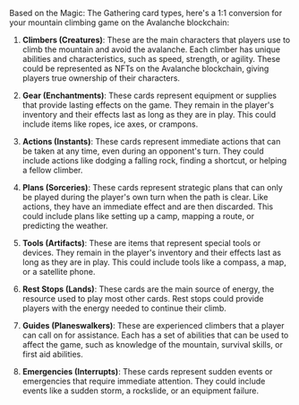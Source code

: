 Based on the Magic: The Gathering card types, here's a 1:1 conversion for your mountain climbing game on the Avalanche blockchain:

1. **Climbers (Creatures)**: These are the main characters that players use to climb the mountain and avoid the avalanche. Each climber has unique abilities and characteristics, such as speed, strength, or agility. These could be represented as NFTs on the Avalanche blockchain, giving players true ownership of their characters.

2. **Gear (Enchantments)**: These cards represent equipment or supplies that provide lasting effects on the game. They remain in the player's inventory and their effects last as long as they are in play. This could include items like ropes, ice axes, or crampons.

3. **Actions (Instants)**: These cards represent immediate actions that can be taken at any time, even during an opponent's turn. They could include actions like dodging a falling rock, finding a shortcut, or helping a fellow climber.

4. **Plans (Sorceries)**: These cards represent strategic plans that can only be played during the player's own turn when the path is clear. Like actions, they have an immediate effect and are then discarded. This could include plans like setting up a camp, mapping a route, or predicting the weather.

5. **Tools (Artifacts)**: These are items that represent special tools or devices. They remain in the player's inventory and their effects last as long as they are in play. This could include tools like a compass, a map, or a satellite phone.

6. **Rest Stops (Lands)**: These cards are the main source of energy, the resource used to play most other cards. Rest stops could provide players with the energy needed to continue their climb.

7. **Guides (Planeswalkers)**: These are experienced climbers that a player can call on for assistance. Each has a set of abilities that can be used to affect the game, such as knowledge of the mountain, survival skills, or first aid abilities.

8. **Emergencies (Interrupts)**: These cards represent sudden events or emergencies that require immediate attention. They could include events like a sudden storm, a rockslide, or an equipment failure.
